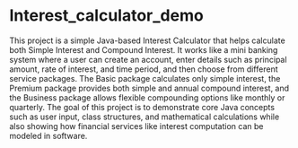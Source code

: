 # Interest_calculator_demo
This project is a simple Java-based Interest Calculator that helps calculate both Simple Interest and Compound Interest. It works like a mini banking system where a user can create an account, enter details such as principal amount, rate of interest, and time period, and then choose from different service packages. The Basic package calculates only simple interest, the Premium package provides both simple and annual compound interest, and the Business package allows flexible compounding options like monthly or quarterly. The goal of this project is to demonstrate core Java concepts such as user input, class structures, and mathematical calculations while also showing how financial services like interest computation can be modeled in software.
